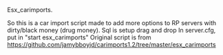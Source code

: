 Esx_carimports.

So this is a car import script made to add more options to RP servers with dirty/black money (drug money).
Sql is setup drag and drop
In server.cfg, put in "start esx_carimports"
Original script is from https://github.com/jamybboyjd/carimports1.2/tree/master/esx_carimports


